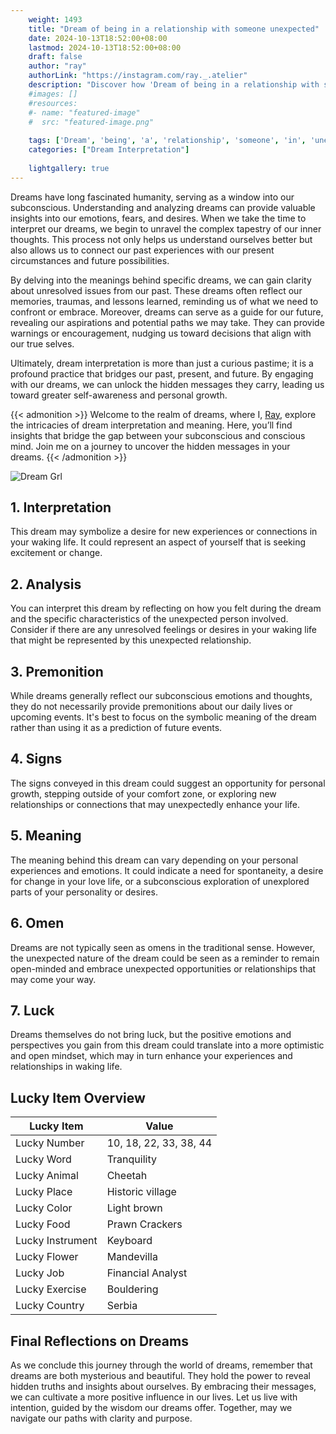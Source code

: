 ```yaml
---
    weight: 1493
    title: "Dream of being in a relationship with someone unexpected"  # Assuming 'title' column exists
    date: 2024-10-13T18:52:00+08:00
    lastmod: 2024-10-13T18:52:00+08:00
    draft: false
    author: "ray"
    authorLink: "https://instagram.com/ray._.atelier"
    description: "Discover how 'Dream of being in a relationship with someone unexpected' can interpret your future and uncover its significant meanings in your life."
    #images: []
    #resources:
    #- name: "featured-image"
    #  src: "featured-image.png"
    
    tags: ['Dream', 'being', 'a', 'relationship', 'someone', 'in', 'unexpected', 'of', 'with']
    categories: ["Dream Interpretation"]
    
    lightgallery: true
---
```

    
Dreams have long fascinated humanity, serving as a window into our subconscious. Understanding and analyzing dreams can provide valuable insights into our emotions, fears, and desires. When we take the time to interpret our dreams, we begin to unravel the complex tapestry of our inner thoughts. This process not only helps us understand ourselves better but also allows us to connect our past experiences with our present circumstances and future possibilities.

By delving into the meanings behind specific dreams, we can gain clarity about unresolved issues from our past. These dreams often reflect our memories, traumas, and lessons learned, reminding us of what we need to confront or embrace. Moreover, dreams can serve as a guide for our future, revealing our aspirations and potential paths we may take. They can provide warnings or encouragement, nudging us toward decisions that align with our true selves.

Ultimately, dream interpretation is more than just a curious pastime; it is a profound practice that bridges our past, present, and future. By engaging with our dreams, we can unlock the hidden messages they carry, leading us toward greater self-awareness and personal growth.

{{< admonition >}}
Welcome to the realm of dreams, where I, [Ray](https://instagram.com/ray._.atelier), explore the intricacies of dream interpretation and meaning. Here, you’ll find insights that bridge the gap between your subconscious and conscious mind. Join me on a journey to uncover the hidden messages in your dreams.
{{< /admonition >}}

![Dream Grl](https://cdn.pixabay.com/photo/2017/11/02/03/35/gothic-2910057_1280.jpg "Dream Grl")

## 1. Interpretation
 This dream may symbolize a desire for new experiences or connections in your waking life. It could represent an aspect of yourself that is seeking excitement or change.

## 2. Analysis
 You can interpret this dream by reflecting on how you felt during the dream and the specific characteristics of the unexpected person involved. Consider if there are any unresolved feelings or desires in your waking life that might be represented by this unexpected relationship.

## 3. Premonition
 While dreams generally reflect our subconscious emotions and thoughts, they do not necessarily provide premonitions about our daily lives or upcoming events. It's best to focus on the symbolic meaning of the dream rather than using it as a prediction of future events.

## 4. Signs
 The signs conveyed in this dream could suggest an opportunity for personal growth, stepping outside of your comfort zone, or exploring new relationships or connections that may unexpectedly enhance your life.

## 5. Meaning
 The meaning behind this dream can vary depending on your personal experiences and emotions. It could indicate a need for spontaneity, a desire for change in your love life, or a subconscious exploration of unexplored parts of your personality or desires.

## 6. Omen
 Dreams are not typically seen as omens in the traditional sense. However, the unexpected nature of the dream could be seen as a reminder to remain open-minded and embrace unexpected opportunities or relationships that may come your way.

## 7. Luck
 Dreams themselves do not bring luck, but the positive emotions and perspectives you gain from this dream could translate into a more optimistic and open mindset, which may in turn enhance your experiences and relationships in waking life.

## Lucky Item Overview
| Lucky Item          | Value              |
|---------------|--------------------|
| Lucky Number        | 10, 18, 22, 33, 38, 44  |
| Lucky Word          | Tranquility |
| Lucky Animal        | Cheetah |
| Lucky Place         | Historic village     |
| Lucky Color         | Light brown     |
| Lucky Food          | Prawn Crackers      |
| Lucky Instrument    | Keyboard |
| Lucky Flower        | Mandevilla    |
| Lucky Job           | Financial Analyst       |
| Lucky Exercise      | Bouldering  |
| Lucky Country       | Serbia    |


##  Final Reflections on Dreams

As we conclude this journey through the world of dreams, remember that dreams are both mysterious and beautiful. They hold the power to reveal hidden truths and insights about ourselves. By embracing their messages, we can cultivate a more positive influence in our lives. Let us live with intention, guided by the wisdom our dreams offer. Together, may we navigate our paths with clarity and purpose.
